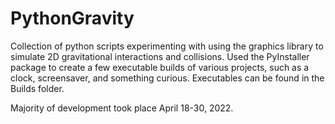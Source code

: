 # PythonGravity

Collection of python scripts experimenting with using the graphics library to simulate 2D gravitational interactions and collisions.
Used the PyInstaller package to create a few executable builds of various projects, such as a clock, screensaver, and something curious.
Executables can be found in the Builds folder.

Majority of development took place April 18-30, 2022.
